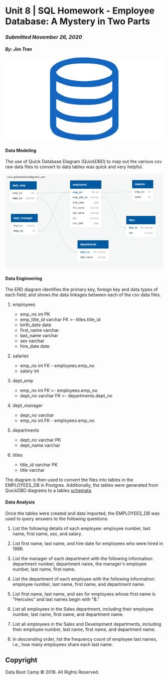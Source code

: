 # Unit 8 | SQL Homework - Employee Database: A Mystery in Two Parts
### _Submitted November 26, 2020_
#### _By: Jim Tran_

![SQL](SQL_Pic.png)

#### Data Modeling

The use of Quick Database Diagram (QuickDBD) to map out the various csv raw data files to convert to data tables was quick and very helpful.

![ERD](02-ERD.png)

#### Data Engineering

The ERD diagram identifies the primary key, foreign key and data types of each field; and shows the data linkages between each of the csv data files.

1. employees
    * emp_no int PK
    * emp_title_id varchar FK >- titles.title_id
    * birth_date date
    * first_name varchar
    * last_name varchar
    * sex varchar
    * hire_date date

2. salaries
    * emp_no int FK - employees.emp_no
    * salary int

3. dept_emp
    * emp_no int FK >- employees.emp_no
    * dept_no varchar FK >- departments.dept_no

4. dept_manager
    * dept_no varchar
    * emp_no int FK - employees.emp_no

5. departments
    * dept_no varchar PK
    * dept_name varchar

6. titles
    * title_id varchar PK
    * title varchar

The diagram is then used to convert the files into tables in the EMPLOYEES_DB in Postgres. Additionally, the tables were generated from QuickDBD diagrams
to a tables [schemata](03-Tables_Schemata.sql).

#### Data Analysis

Once the tables were created and data imported, the EMPLOYEES_DB was used to query answers to the following questions:

1. List the following details of each employee: employee number, last name, first name, sex, and salary.

2. List first name, last name, and hire date for employees who were hired in 1986.

3. List the manager of each department with the following information: department number, department name, the manager's employee number, last name, first name.

4. List the department of each employee with the following information: employee number, last name, first name, and department name.

5. List first name, last name, and sex for employees whose first name is "Hercules" and last names begin with "B."

6. List all employees in the Sales department, including their employee number, last name, first name, and department name.

7. List all employees in the Sales and Development departments, including their employee number, last name, first name, and department name.

8. In descending order, list the frequency count of employee last names, i.e., how many employees share each last name.





## Copyright

Data Boot Camp © 2018. All Rights Reserved.
